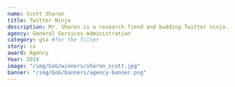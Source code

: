 ```yaml
---
name: Scott Sharon
title: Twitter Ninja
description: Mr. Sharon is a research fiend and budding Twitter ninja. He enjoys health food, hiking, and toothpicks.
agency: General Services Administration
category: gsa #for the filter
story: cx
award: Agency
Year: 2018
image: "/img/GoG/winners/sharon_scott.jpg"
banner: "/img/GoG/banners/agency-banner.png"
---
```

